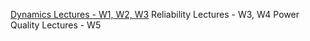 [Dynamics Lectures - W1, W2, W3](W123.md)
Reliability Lectures - W3, W4
Power Quality Lectures - W5
